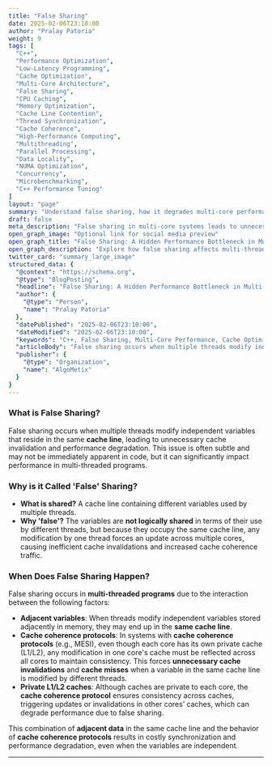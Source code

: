 ```yaml
---
title: "False Sharing"
date: 2025-02-06T23:10:00
author: "Pralay Patoria"
weight: 9
tags: [
  "C++", 
  "Performance Optimization", 
  "Low-Latency Programming", 
  "Cache Optimization", 
  "Multi-Core Architecture", 
  "False Sharing", 
  "CPU Caching", 
  "Memory Optimization", 
  "Cache Line Contention", 
  "Thread Synchronization", 
  "Cache Coherence", 
  "High-Performance Computing", 
  "Multithreading", 
  "Parallel Processing", 
  "Data Locality", 
  "NUMA Optimization", 
  "Concurrency", 
  "Microbenchmarking", 
  "C++ Performance Tuning"
]
layout: "page"
summary: "Understand false sharing, how it degrades multi-core performance due to cache line contention, and techniques to minimize its impact."
draft: false
meta_description: "False sharing in multi-core systems leads to unnecessary cache invalidations and performance bottlenecks. Learn how to detect and mitigate it."
open_graph_image: "Optional link for social media preview"
open_graph_title: "False Sharing: A Hidden Performance Bottleneck in Multi-Core Systems"
open_graph_description: "Explore how false sharing affects multi-threaded applications, leading to excessive cache coherence traffic and performance degradation."
twitter_card: "summary_large_image"
structured_data: {
  "@context": "https://schema.org",
  "@type": "BlogPosting",
  "headline": "False Sharing: A Hidden Performance Bottleneck in Multi-Core Systems",
  "author": {
    "@type": "Person",
    "name": "Pralay Patoria"
  },
  "datePublished": "2025-02-06T23:10:00",
  "dateModified": "2025-02-06T23:10:00",
  "keywords": "C++, False Sharing, Multi-Core Performance, Cache Optimization, CPU Caching, Cache Line Contention, Thread Synchronization, Parallel Processing, High-Performance Computing",
  "articleBody": "False sharing occurs when multiple threads modify independent variables that reside within the same cache line, leading to excessive cache coherence traffic and performance degradation. This article explores how false sharing happens and strategies to minimize its impact.",
  "publisher": {
    "@type": "Organization",
    "name": "AlgoMetix"
  }
}
---
```


### **What is False Sharing?**  
False sharing occurs when multiple threads modify independent variables that reside in the same **cache line**, leading to unnecessary cache invalidation and performance degradation. This issue is often subtle and may not be immediately apparent in code, but it can significantly impact performance in multi-threaded programs.

### **Why is it Called 'False' Sharing?**  
- **What is shared?** A cache line containing different variables used by multiple threads.
- **Why 'false'?** The variables are **not logically shared** in terms of their use by different threads, but because they occupy the same cache line, any modification by one thread forces an update across multiple cores, causing inefficient cache invalidations and increased cache coherence traffic.

### **When Does False Sharing Happen?**  
False sharing occurs in **multi-threaded programs** due to the interaction between the following factors:  
- **Adjacent variables**: When threads modify independent variables stored adjacently in memory, they may end up in the **same cache line**.  
- **Cache coherence protocols**: In systems with **cache coherence protocols** (e.g., MESI), even though each core has its own private cache (L1/L2), any modification in one core's cache must be reflected across all cores to maintain consistency. This forces **unnecessary cache invalidations** and **cache misses** when a variable in the same cache line is modified by different threads.  
- **Private L1/L2 caches**: Although caches are private to each core, the **cache coherence protocol** ensures consistency across caches, triggering updates or invalidations in other cores’ caches, which can degrade performance due to false sharing.

This combination of **adjacent data** in the same cache line and the behavior of **cache coherence protocols** results in costly synchronization and performance degradation, even when the variables are independent.

---
